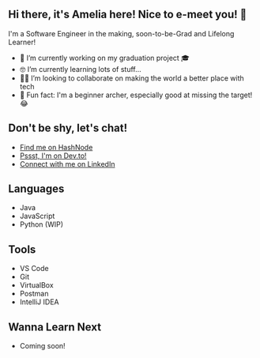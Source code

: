 ## Hi there, it's Amelia here! Nice to e-meet you! 👋
I'm a Software Engineer in the making, soon-to-be-Grad and Lifelong Learner! 
- 🔨 I’m currently working on my graduation project 🎓 
- 🤓 I’m currently learning lots of stuff...
- 🤝🏼 I’m looking to collaborate on making the world a better place with tech
- 📌 Fun fact: I'm a beginner archer, especially good at missing the target! 😂

## Don't be shy, let's chat!
- [Find me on HashNode]([website])
- [Pssst, I'm on Dev.to!]([dev.to])
- [Connect with me on LinkedIn]([linkedin])

## Languages
- Java
- JavaScript
- Python (WIP)

## Tools
- VS Code
- Git
- VirtualBox
- Postman
- IntelliJ IDEA

## Wanna Learn Next
- Coming soon!

[website]: https://technoglot.com/
[linkedin]: https://linkedin.com/in/avr
[dev.to]: https://dev.to/avieira 


<!--
**a-vieira/a-vieira** is a ✨ _special_ ✨ repository because its `README.md` (this file) appears on your GitHub profile.

Here are some ideas to get you started:

- 🔭 I’m currently working on ...
- 🌱 I’m currently learning ...
- 👯 I’m looking to collaborate on ...
- 🤔 I’m looking for help with ...
- 💬 Ask me about ...
- 📫 How to reach me: ...
- 😄 Pronouns: ...
- ⚡ Fun fact: ...
-->
